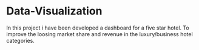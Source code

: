 # Data-Visualization
In this project i have been developed a dashboard for a five star hotel. To improve the loosing market share and revenue in the luxury/business hotel categories. 
